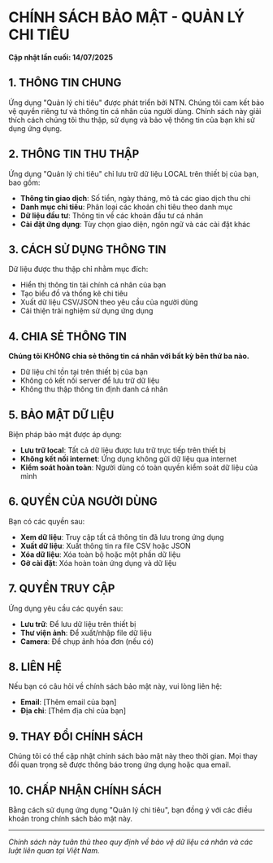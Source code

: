 # CHÍNH SÁCH BẢO MẬT - QUẢN LÝ CHI TIÊU

**Cập nhật lần cuối: 14/07/2025**

## 1. THÔNG TIN CHUNG

Ứng dụng "Quản lý chi tiêu" được phát triển bởi NTN. Chúng tôi cam kết bảo vệ quyền riêng tư và thông tin cá nhân của người dùng. Chính sách này giải thích cách chúng tôi thu thập, sử dụng và bảo vệ thông tin của bạn khi sử dụng ứng dụng.

## 2. THÔNG TIN THU THẬP

Ứng dụng "Quản lý chi tiêu" chỉ lưu trữ dữ liệu LOCAL trên thiết bị của bạn, bao gồm:

- **Thông tin giao dịch**: Số tiền, ngày tháng, mô tả các giao dịch thu chi
- **Danh mục chi tiêu**: Phân loại các khoản chi tiêu theo danh mục
- **Dữ liệu đầu tư**: Thông tin về các khoản đầu tư cá nhân
- **Cài đặt ứng dụng**: Tùy chọn giao diện, ngôn ngữ và các cài đặt khác

## 3. CÁCH SỬ DỤNG THÔNG TIN

Dữ liệu được thu thập chỉ nhằm mục đích:

- Hiển thị thông tin tài chính cá nhân của bạn
- Tạo biểu đồ và thống kê chi tiêu
- Xuất dữ liệu CSV/JSON theo yêu cầu của người dùng
- Cải thiện trải nghiệm sử dụng ứng dụng

## 4. CHIA SẺ THÔNG TIN

**Chúng tôi KHÔNG chia sẻ thông tin cá nhân với bất kỳ bên thứ ba nào.**

- Dữ liệu chỉ tồn tại trên thiết bị của bạn
- Không có kết nối server để lưu trữ dữ liệu
- Không thu thập thông tin định danh cá nhân

## 5. BẢO MẬT DỮ LIỆU

Biện pháp bảo mật được áp dụng:

- **Lưu trữ local**: Tất cả dữ liệu được lưu trữ trực tiếp trên thiết bị
- **Không kết nối internet**: Ứng dụng không gửi dữ liệu qua internet
- **Kiểm soát hoàn toàn**: Người dùng có toàn quyền kiểm soát dữ liệu của mình

## 6. QUYỀN CỦA NGƯỜI DÙNG

Bạn có các quyền sau:

- **Xem dữ liệu**: Truy cập tất cả thông tin đã lưu trong ứng dụng
- **Xuất dữ liệu**: Xuất thông tin ra file CSV hoặc JSON
- **Xóa dữ liệu**: Xóa toàn bộ hoặc một phần dữ liệu
- **Gỡ cài đặt**: Xóa hoàn toàn ứng dụng và dữ liệu

## 7. QUYỀN TRUY CẬP

Ứng dụng yêu cầu các quyền sau:

- **Lưu trữ**: Để lưu dữ liệu trên thiết bị
- **Thư viện ảnh**: Để xuất/nhập file dữ liệu
- **Camera**: Để chụp ảnh hóa đơn (nếu có)

## 8. LIÊN HỆ

Nếu bạn có câu hỏi về chính sách bảo mật này, vui lòng liên hệ:

- **Email**: [Thêm email của bạn]
- **Địa chỉ**: [Thêm địa chỉ của bạn]

## 9. THAY ĐỔI CHÍNH SÁCH

Chúng tôi có thể cập nhật chính sách bảo mật này theo thời gian. Mọi thay đổi quan trọng sẽ được thông báo trong ứng dụng hoặc qua email.

## 10. CHẤP NHẬN CHÍNH SÁCH

Bằng cách sử dụng ứng dụng "Quản lý chi tiêu", bạn đồng ý với các điều khoản trong chính sách bảo mật này.

---

_Chính sách này tuân thủ theo quy định về bảo vệ dữ liệu cá nhân và các luật liên quan tại Việt Nam._
